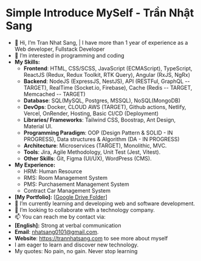 # Simple Introduce MySelf - Trần Nhật Sang

- 👋 Hi, I’m Tran Nhat Sang, | I have more than 1 year of experience as a Web developer, Fullstack Developer
- 💞️ I’m interested in programming and coding
- **My Skills:**
  + **Frontend**: HTML, CSS/SCSS, JavaScript (ECMAScript), TypeScript, ReactJS (Redux, Redux Toolkit, RTK Query), Angular (RxJS, NgRx)
  + **Backend**: NodeJS (ExpressJS, NestJS), API (RESTFul, GraphQL -- TARGET), RealTime (Socket.io, Firebase), Cache (Redis -- TARGET, Memcached -- TARGET)
  + **Database**: SQL(MySQL, Postgres, MSSQL), NoSQL(MongoDB)
  + **DevOps**: Docker, CLOUD AWS (TARGET), Github actions, Netlify, Vercel, OnRender, Hosting, Basic CI/CD (Deployment)
  + **Libraries/ Frameworks**: Tailwind CSS, Boostrap, Ant Design, Material UI.
  + **Programming Paradigm**: OOP (Design Pattern & SOLID - IN PROGRESS), Data structures & Algorithm (DA - IN PROGRESS)
  + **Architecture**: Microservices (TARGET), Monolithic, MVC.
  + **Tools**: Jira, Agile Methodology, Unit Test (Jest, Vitest).
  + **Other Skills**: Git, Figma (UI/UX), WordPress (CMS).
- **My Experience:**
  + HRM: Human Resource
  + RMS: Room Management System
  + PMS: Purchasement Management System
  + Contract Car Management System
- **[My Portfolio]:**
[[Google Drive Folder](https://drive.google.com/drive/folders/1gau2bvpQ-91lOYe-SHl5r7Xtm8E3Weh5)]
- 🌱 I’m currently learning and developing web and software development.
- 👀 I’m looking to collaborate with a technology company.
- 📫 You can reach me by contact via:
- **[English]:** Strong at verbal communication
- **Email**: nhatsang0101@gmail.com.
- **Website**: https://trannhatsang.com to see more about myself
- I am eager to learn and discover new technology.
- My quotes: No pain, no gain. Never stop learning
<!---
sangtrandev00/sangtrandev00 is a ✨ particular ✨ repository because its `README.md` (this file) appears on your GitHub profile.
You can click the Preview link to take a look at your changes.
--->
